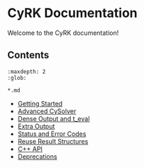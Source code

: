# CyRK Documentation

Welcome to the CyRK documentation!

## Contents

```{toctree}
:maxdepth: 2
:glob:

*.md
```

- [Getting Started](Getting%20Started.md)
- [Advanced CySolver](Advanced%20CySolver.md)
- [Dense Output and t_eval](Dense%20Output%20and%20t_eval.md)
- [Extra Output](Extra%20Output.md)
- [Status and Error Codes](Status%20and%20Error%20Codes.md)
- [Reuse Result Structures](CySolver%20&amp;%20PySolver%20Reuses.md)
- [C++ API](C++%20API.md)
- [Deprecations](Deprecations.md)
